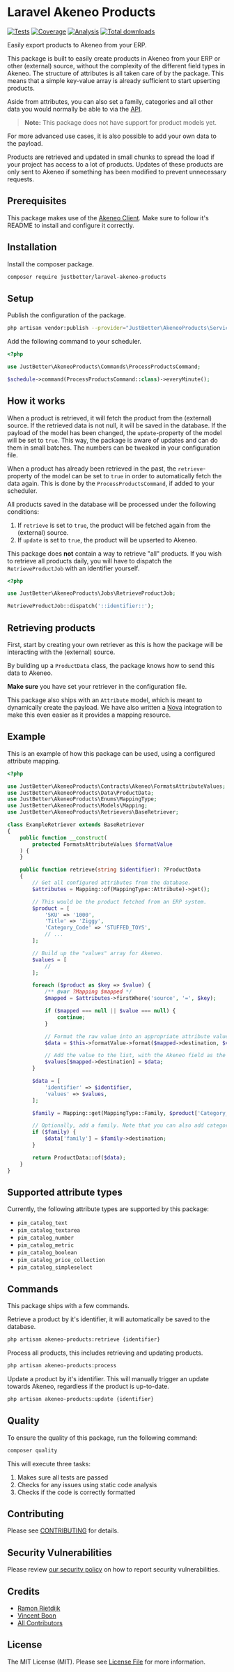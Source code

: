 # Laravel Akeneo Products

<p>
    <a href="https://github.com/justbetter/laravel-akeneo-products"><img src="https://img.shields.io/github/actions/workflow/status/justbetter/laravel-akeneo-products/tests.yml?label=tests&style=flat-square" alt="Tests"></a>
    <a href="https://github.com/justbetter/laravel-akeneo-products"><img src="https://img.shields.io/github/actions/workflow/status/justbetter/laravel-akeneo-products/coverage.yml?label=coverage&style=flat-square" alt="Coverage"></a>
    <a href="https://github.com/justbetter/laravel-akeneo-products"><img src="https://img.shields.io/github/actions/workflow/status/justbetter/laravel-akeneo-products/analyse.yml?label=analysis&style=flat-square" alt="Analysis"></a>
    <a href="https://github.com/justbetter/laravel-akeneo-products"><img src="https://img.shields.io/packagist/dt/justbetter/laravel-akeneo-products?color=blue&style=flat-square" alt="Total downloads"></a>
</p>

Easily export products to Akeneo from your ERP.

This package is built to easily create products in Akeneo from your ERP or other (external) source, without the complexity of the different field types in Akeneo. The structure of attributes is all taken care of by the package. This means that a simple key-value array is already sufficient to start upserting products.

Aside from attributes, you can also set a family, categories and all other data you would normally be able to via the [API](https://api.akeneo.com/api-reference.html#Products).

> **Note:** This package does not have support for product models yet.

For more advanced use cases, it is also possible to add your own data to the payload.

Products are retrieved and updated in small chunks to spread the load if your project has access to a lot of products. Updates of these products are only sent to Akeneo if something has been modified to prevent unnecessary requests.

## Prerequisites

This package makes use of the [Akeneo Client](https://github.com/justbetter/laravel-akeneo-client). Make sure to follow it's README to install and configure it correctly.

## Installation

Install the composer package.

```bash
composer require justbetter/laravel-akeneo-products
```

## Setup

Publish the configuration of the package.

```bash
php artisan vendor:publish --provider="JustBetter\AkeneoProducts\ServiceProvider" --tag=config
```

Add the following command to your scheduler.

```php
<?php

use JustBetter\AkeneoProducts\Commands\ProcessProductsCommand;

$schedule->command(ProcessProductsCommand::class)->everyMinute();
```

## How it works

When a product is retrieved, it will fetch the product from the (external) source. If the retrieved data is not null, it will be saved in the database. If the payload of the model has been changed, the `update`-property of the model will be set to `true`. This way, the package is aware of updates and can do them in small batches. The numbers can be tweaked in your configuration file.

When a product has already been retrieved in the past, the `retrieve`-property of the model can be set to `true` in order to automatically fetch the data again. This is done by the `ProcessProductsCommand`, if added to your scheduler.

All products saved in the database will be processed under the following conditions:

1. If `retrieve` is set to `true`, the product will be fetched again from the (external) source.
2. If `update` is set to `true`, the product will be upserted to Akeneo.

This package does **not** contain a way to retrieve "all" products. If you wish to retrieve all products daily, you will have to dispatch the `RetrieveProductJob` with an identifier yourself.

```php
<?php

use JustBetter\AkeneoProducts\Jobs\RetrieveProductJob;

RetrieveProductJob::dispatch('::identifier::');
```

## Retrieving products

First, start by creating your own retriever as this is how the package will be interacting with the (external) source.

By building up a `ProductData` class, the package knows how to send this data to Akeneo.

**Make sure** you have set your retriever in the configuration file.

This package also ships with an `Attribute` model, which is meant to dynamically create the payload. We have also written a [Nova](https://github.com/justbetter/laravel-akeneo-products-nova) integration to make this even easier as it provides a mapping resource.

## Example

This is an example of how this package can be used, using a configured attribute mapping.

```php
<?php

use JustBetter\AkeneoProducts\Contracts\Akeneo\FormatsAttributeValues;
use JustBetter\AkeneoProducts\Data\ProductData;
use JustBetter\AkeneoProducts\Enums\MappingType;
use JustBetter\AkeneoProducts\Models\Mapping;
use JustBetter\AkeneoProducts\Retrievers\BaseRetriever;

class ExampleRetriever extends BaseRetriever
{
    public function __construct(
        protected FormatsAttributeValues $formatValue
    ) {
    }

    public function retrieve(string $identifier): ?ProductData
    {
        // Get all configured attributes from the database.
        $attributes = Mapping::of(MappingType::Attribute)->get();

        // This would be the product fetched from an ERP system.
        $product = [
            'SKU' => '1000',
            'Title' => 'Ziggy',
            'Category_Code' => 'STUFFED_TOYS',
            // ...
        ];

        // Build up the "values" array for Akeneo.
        $values = [
            //
        ];

        foreach ($product as $key => $value) {
            /** @var ?Mapping $mapped */
            $mapped = $attributes->firstWhere('source', '=', $key);

            if ($mapped === null || $value === null) {
                continue;
            }

            // Format the raw value into an appropriate attribute value for Akeneo.
            $data = $this->formatValue->format($mapped->destination, $value);

            // Add the value to the list, with the Akeneo field as the key.
            $values[$mapped->destination] = $data;
        }

        $data = [
            'identifier' => $identifier,
            'values' => $values,
        ];

        $family = Mapping::get(MappingType::Family, $product['Category_Code']);

        // Optionally, add a family. Note that you can also add categories.
        if ($family) {
            $data['family'] = $family->destination;
        }

        return ProductData::of($data);
    }
}
```

## Supported attribute types

Currently, the following attribute types are supported by this package:

- `pim_catalog_text`
- `pim_catalog_textarea`
- `pim_catalog_number`
- `pim_catalog_metric`
- `pim_catalog_boolean`
- `pim_catalog_price_collection`
- `pim_catalog_simpleselect`

## Commands

This package ships with a few commands.

Retrieve a product by it's identifier, it will automatically be saved to the database.

```bash
php artisan akeneo-products:retrieve {identifier}
```

Process all products, this includes retrieving and updating products.

```bash
php artisan akeneo-products:process
```

Update a product by it's identifier. This will manually trigger an update towards Akeneo, regardless if the product is up-to-date.

```bash
php artisan akeneo-products:update {identifier}
```

## Quality

To ensure the quality of this package, run the following command:

```bash
composer quality
```

This will execute three tasks:

1. Makes sure all tests are passed
2. Checks for any issues using static code analysis
3. Checks if the code is correctly formatted

## Contributing

Please see [CONTRIBUTING](.github/CONTRIBUTING.md) for details.

## Security Vulnerabilities

Please review [our security policy](../../security/policy) on how to report security vulnerabilities.

## Credits

- [Ramon Rietdijk](https://github.com/ramonrietdijk)
- [Vincent Boon](https://github.com/VincentBean)
- [All Contributors](../../contributors)

## License

The MIT License (MIT). Please see [License File](LICENSE.md) for more information.
